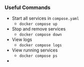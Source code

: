 ### Useful Commands
* Start all services in `compose.yaml`
	* `docker compose up`
* Stop and remove services 
	* `docker compose down`
* View logs
	* `docker compose logs`
* View running services
	* `docker compose ps`
* 